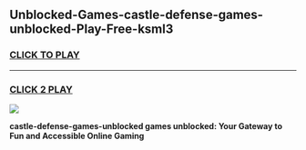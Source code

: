 
## Unblocked-Games-castle-defense-games-unblocked-Play-Free-ksml3
<h3>
<a href="https://premium76.site?title=castle-defense-games-unblocked&ref=20A">CLICK TO PLAY</a></h3>
<hr>

<h3>
<a href="https://premium76.site?title=castle-defense-games-unblocked&ref=20A">CLICK 2 PLAY</a>
  
</h3>

<a href="https://premium76.site?title=castle-defense-games-unblocked&ref=20A"><img src="https://clearcache.store/games.png"></a>


**castle-defense-games-unblocked games unblocked: Your Gateway to Fun and Accessible Online Gaming**
